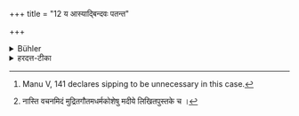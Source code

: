 +++
title = "12 य आस्याद्बिन्दवः पतन्त"

+++

<details><summary>Bühler</summary>

12. If (in talking), drops (of saliva) are perceived to fall from his mouth, then he shall sip water. [^6] 


[^6]:  Manu V, 141 declares sipping to be unnecessary in this case.
</details>

<details><summary>हरदत्त-टीका</summary>

## सूत्रम्
य आस्याद्बिन्दवः पतन्त उपलभ्यन्ते तेष्वाचमनं विहितम् ॥ १२ ॥  
## टिप्पनी
भाषमाणस्याऽऽस्यात् पतन्तो ये लालाबिन्दव उपलभ्यन्ते चक्षुषा स्पर्शनाद्वा उपलव्धुं योग्यास्तेष्वाचमनं विहितम् । वेदोच्चारणे तु गौतमः [^३] मन्त्रबाह्मणमुच्चारयतो ये बिन्दवः शरीरे उपलभ्यन्ते न तेष्वाचमनमिति ॥ १२॥  

[^३]:

    नास्ति वचनमिदं मुद्रितगौतमधर्मकोशेषु मदीये लिखितपुस्तके च ।
</details>
